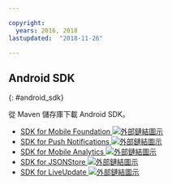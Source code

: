 ```yaml
---

copyright:
  years: 2016, 2018
lastupdated:  "2018-11-26"

---
```


##	Android SDK
{: #android_sdk}

從 Maven 儲存庫下載 Android SDK。

* [SDK for Mobile Foundation ![外部鏈結圖示](../../icons/launch-glyph.svg "外部鏈結圖示")](https://search.maven.org/search?q=a:ibmmobilefirstplatformfoundation)
* [SDK for Push Notifications ![外部鏈結圖示](../../icons/launch-glyph.svg "外部鏈結圖示")](https://search.maven.org/search?q=a:ibmmobilefirstplatformfoundationpush)
* [SDK for Mobile Analytics ![外部鏈結圖示](../../icons/launch-glyph.svg "外部鏈結圖示")](https://search.maven.org/search?q=a:ibmmobilefirstplatformfoundationanalytics)
* [SDK for JSONStore ![外部鏈結圖示](../../icons/launch-glyph.svg "外部鏈結圖示")](https://search.maven.org/search?q=a:ibmmobilefirstplatformfoundationjsonstore)
* [SDK for LiveUpdate ![外部鏈結圖示](../../icons/launch-glyph.svg "外部鏈結圖示")](https://search.maven.org/search?q=a:ibmmobilefirstplatformfoundationliveupdate)

